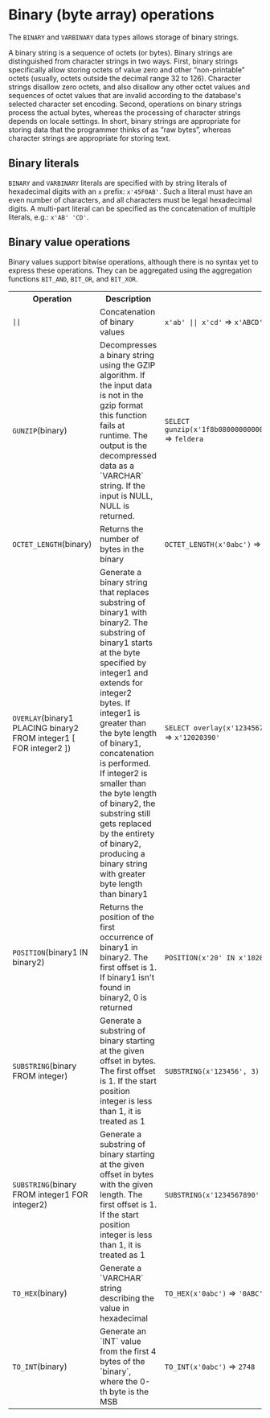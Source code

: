 # Binary (byte array) operations

The `BINARY` and `VARBINARY` data types allows storage of binary strings.

A binary string is a sequence of octets (or bytes). Binary strings are
distinguished from character strings in two ways. First, binary
strings specifically allow storing octets of value zero and other
“non-printable” octets (usually, octets outside the decimal range 32
to 126).  Character strings disallow zero octets, and also disallow
any other octet values and sequences of octet values that are invalid
according to the database's selected character set encoding.  Second,
operations on binary strings process the actual bytes, whereas the
processing of character strings depends on locale settings. In short,
binary strings are appropriate for storing data that the programmer
thinks of as “raw bytes”, whereas character strings are appropriate
for storing text.

## Binary literals

`BINARY` and `VARBINARY` literals are specified with by string
literals of hexadecimal digits with an `x` prefix: `x'45F0AB'`.  Such
a literal must have an even number of characters, and all characters
must be legal hexadecimal digits.  A multi-part literal can be
specified as the concatenation of multiple literals, e.g.: `x'AB' 'CD'`.

## Binary value operations

Binary values support bitwise operations, although there is no syntax
yet to express these operations.  They can be aggregated using the
aggregation functions `BIT_AND`, `BIT_OR`, and `BIT_XOR`.

<table>
  <tr>
    <th>Operation</th>
    <th>Description</th>
    <th>Examples</th>
  </tr>
  <tr>
    <td><code>||</code></td>
    <td>Concatenation of binary values</td>
    <td><code>x'ab' || x'cd'</code> => <code>x'ABCD'</code></td>
  </tr>
  <tr>
    <td><code>GUNZIP</code>(binary)</td>
    <td>
        Decompresses a binary string using the GZIP algorithm.
        If the input data is not in the gzip format this function fails at runtime.
        The output is the decompressed data as a `VARCHAR` string.
        If the input is NULL, NULL is returned.
    </td>
    <td><code>SELECT gunzip(x'1f8b08000000000000ff4b4bcd49492d4a0400218115ac07000000')</code> => <code>feldera</code></td>
  </tr>
  <tr>
    <td><code>OCTET_LENGTH</code>(binary)</td>
    <td>Returns the number of bytes in the binary</td>
    <td><code>OCTET_LENGTH(x'0abc')</code> => <code>2</code></td>
  </tr>
  <tr>
    <td><code>OVERLAY</code>(binary1 PLACING binary2 FROM integer1 [ FOR integer2 ])</td>
    <td>
        Generate a binary string that replaces substring of binary1 with binary2.
        The substring of binary1 starts at the byte specified by integer1 and extends for integer2 bytes.
        If integer1 is greater than the byte length of binary1, concatenation is performed.
        If integer2 is smaller than the byte length of binary2, the substring still gets replaced by the entirety of binary2, producing a binary string with greater byte length than binary1
    </td>
    <td><code>SELECT overlay(x'1234567890'::bytea placing x'0203' from 2 for 3)</code> => <code>x'12020390'</code></td>
  </tr>
  <tr>
    <td><code>POSITION</code>(binary1 IN binary2)</td>
    <td>Returns the position of the first occurrence of binary1 in binary2. The first offset is 1. If binary1 isn't found in binary2, 0 is returned</td>
    <td><code>POSITION(x'20' IN x'102023')</code> => <code>2</code></td>
  </tr>
  <tr>
    <td><code>SUBSTRING</code>(binary FROM integer)</td>
    <td>Generate a substring of binary starting at the given offset in bytes. The first offset is 1. If the start position integer is less than 1, it is treated as 1</td>
    <td><code>SUBSTRING(x'123456', 3)</code> => <code>x'56'</code></td>
  </tr>
  <tr>
    <td><code>SUBSTRING</code>(binary FROM integer1 FOR integer2)</td>
    <td>Generate a substring of binary starting at the given offset in bytes with the given length. The first offset is 1. If the start position integer is less than 1, it is treated as 1</td>
    <td><code>SUBSTRING(x'1234567890' FROM 3 FOR 2)</code> => <code>x'5678'</code></td>
  </tr>
  <tr>
    <td><code>TO_HEX</code>(binary)</td>
    <td>Generate a `VARCHAR` string describing the value in hexadecimal</td>
    <td><code>TO_HEX(x'0abc')</code> => <code>'0ABC'</code></td>
  </tr>
  <tr>
    <td><code>TO_INT</code>(binary)</td>
    <td>Generate an `INT` value from the first 4 bytes of the `binary`, where the 0-th byte is the MSB</td>
    <td><code>TO_INT(x'0abc')</code> => <code>2748</code></td>
  </tr>
</table>
